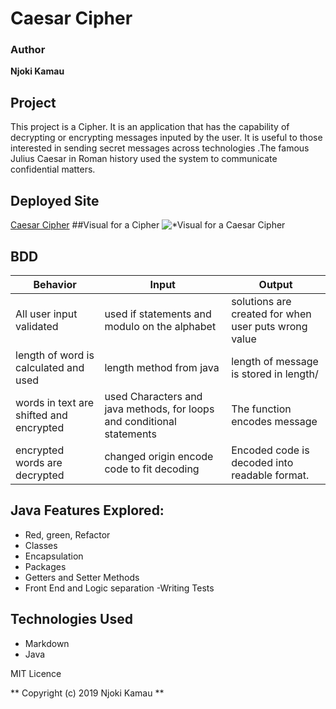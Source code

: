 # Caesar Cipher

### Author

**Njoki Kamau**

## Project

 This project is a Cipher. It is an application that has the capability of decrypting or encrypting
 messages inputed by the user. It is useful to those interested in sending secret messages across technologies
 .The famous Julius Caesar in Roman history used the system to communicate confidential matters.  

## Deployed Site 
[Caesar Cipher](https://njoki254.github.io/Caesar-Cipher/.)
##Visual for a Cipher
![**Visual for a Caesar Cipher*](https://www.secplicity.org/wp-content/uploads/2017/05/Caesar_substition_cipher-750x393.png)

## BDD

|Behavior | Input| Output|   
|---------|------|-------|
|All user input validated| used if statements and modulo on the alphabet| solutions are created for when user puts wrong value|
|length of word is calculated and used|length method from java| length of message is stored in length/
|words in text are shifted and encrypted| used Characters and java methods, for loops and conditional statements| The function encodes message|
|encrypted words are decrypted|changed origin encode code to fit decoding|Encoded code is decoded into readable format.|





## Java Features Explored:

- Red, green, Refactor
- Classes
- Encapsulation
- Packages
- Getters and Setter Methods
- Front End and Logic separation
-Writing Tests

## Technologies Used

- Markdown
- Java

MIT Licence

** Copyright (c) 2019 Njoki Kamau **